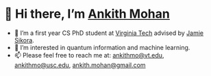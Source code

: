 # 👋 Hi there, I’m [Ankith Mohan](https://ankith-mohan.github.io/?target=_blank)
- 🌱 I’m a first year CS PhD student at [Virginia Tech](https://vt.edu/?target=_blank) advised by [Jamie Sikora](https://sites.google.com/site/jamiesikora/?target=_blank).
- 👀 I’m interested in quantum information and machine learning.
- 📫 Please feel free to reach me at: [ankithmo@vt.edu](mailto:ankithmo@vt.edu), [ankithmo@usc.edu](mailto:ankithmo@usc.edu), [ankith.mohan@gmail.com](mailto:ankith.mohan@gmail.com)

<!---
ankith-mohan/ankith-mohan is a ✨ special ✨ repository because its `README.md` (this file) appears on your GitHub profile.
You can click the Preview link to take a look at your changes.
--->

